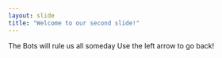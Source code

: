 ```yaml
---
layout: slide
title: "Welcome to our second slide!"
---
```

The Bots will rule us all someday
Use the left arrow to go back!
